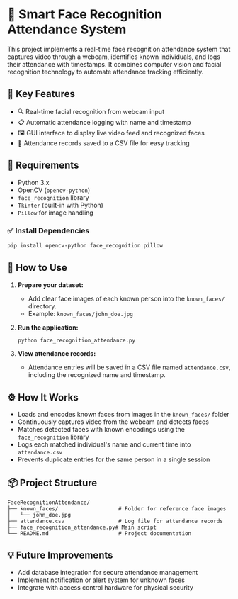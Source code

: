 
# 🧠 Smart Face Recognition Attendance System

This project implements a real-time face recognition attendance system that captures video through a webcam, identifies known individuals, and logs their attendance with timestamps. It combines computer vision and facial recognition technology to automate attendance tracking efficiently.

## 🎯 Key Features

- 🔍 Real-time facial recognition from webcam input
- 📋 Automatic attendance logging with name and timestamp
- 🖼️ GUI interface to display live video feed and recognized faces
- 📁 Attendance records saved to a CSV file for easy tracking

## 🧰 Requirements

- Python 3.x
- OpenCV (`opencv-python`)
- `face_recognition` library
- `Tkinter` (built-in with Python)
- `Pillow` for image handling

### ✅ Install Dependencies

```bash
pip install opencv-python face_recognition pillow
```

## 🚀 How to Use

1. **Prepare your dataset:**
   - Add clear face images of each known person into the `known_faces/` directory.
   - Example: `known_faces/john_doe.jpg`

2. **Run the application:**
   ```bash
   python face_recognition_attendance.py
   ```

3. **View attendance records:**
   - Attendance entries will be saved in a CSV file named `attendance.csv`, including the recognized name and timestamp.

## ⚙️ How It Works

- Loads and encodes known faces from images in the `known_faces/` folder
- Continuously captures video from the webcam and detects faces
- Matches detected faces with known encodings using the `face_recognition` library
- Logs each matched individual's name and current time into `attendance.csv`
- Prevents duplicate entries for the same person in a single session

## 📦 Project Structure

```
FaceRecognitionAttendance/
├── known_faces/                   # Folder for reference face images
│   └── john_doe.jpg
├── attendance.csv                 # Log file for attendance records
├── face_recognition_attendance.py# Main script
└── README.md                      # Project documentation
```

## 💡 Future Improvements

- Add database integration for secure attendance management
- Implement notification or alert system for unknown faces
- Integrate with access control hardware for physical security

